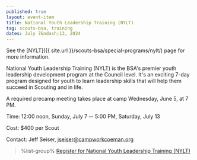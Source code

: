 ```yaml
---
published: true
layout: event-item
title: National Youth Leadership Training (NYLT)
tag: scouts-bsa, training
dates: July 7&ndash;13, 2024
---
```


See the [NYLT]({{ site.url }}/scouts-bsa/special-programs/nylt/) page for more information.

National Youth Leadership Training (NYLT) is the BSA's premier youth leadership development program at the Council level. It's  an exciting 7-day program designed for youth to learn leadership skills that will help them succeed in Scouting and in life.

A required precamp meeting takes place at camp Wednesday, June 5, at 7 PM.

Time: 12:00 noon, Sunday, July 7 -- 5:00 PM, Saturday, July 13

Cost: $400 per Scout

Contact: Jeff Seiser, [jseiser@campworkcoeman.org](mailto:jseiser@campworkcoeman.org)

> %list-group%
> <a href="https://scoutingevent.com/066-80412" class="list-group-item">Register for National Youth Leadership Training (NYLT)</a>
